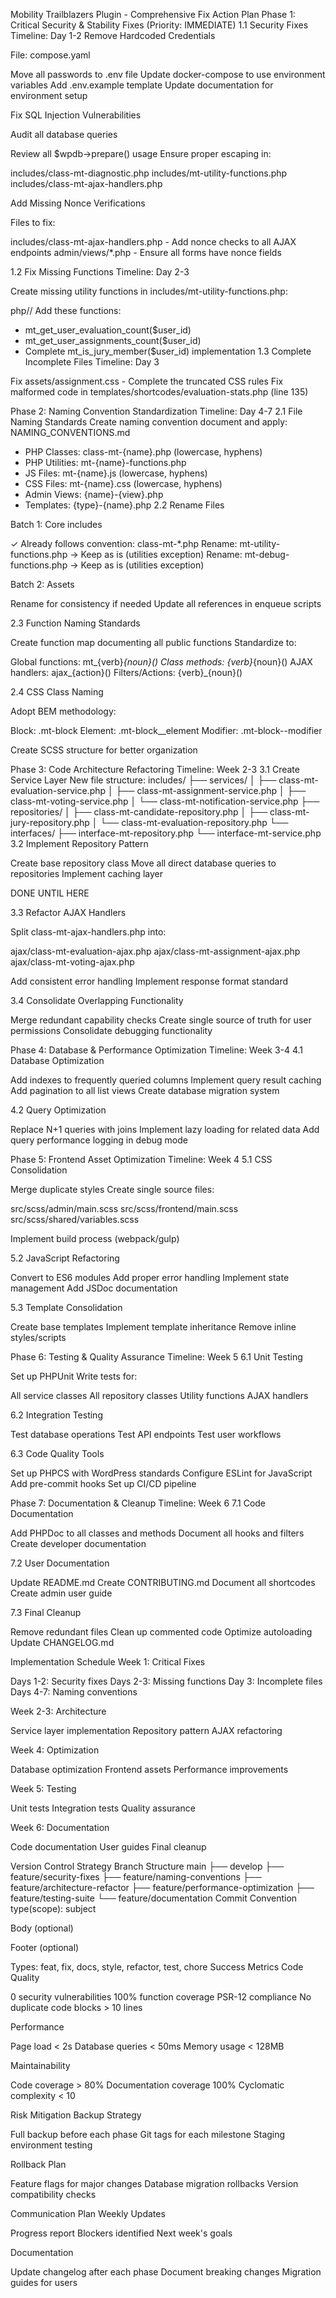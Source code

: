 Mobility Trailblazers Plugin - Comprehensive Fix Action Plan
Phase 1: Critical Security & Stability Fixes (Priority: IMMEDIATE)
1.1 Security Fixes
Timeline: Day 1-2
Remove Hardcoded Credentials

 File: compose.yaml

Move all passwords to .env file
Update docker-compose to use environment variables
Add .env.example template
Update documentation for environment setup



Fix SQL Injection Vulnerabilities

 Audit all database queries

Review all $wpdb->prepare() usage
Ensure proper escaping in:

includes/class-mt-diagnostic.php
includes/mt-utility-functions.php
includes/class-mt-ajax-handlers.php





Add Missing Nonce Verifications

 Files to fix:

includes/class-mt-ajax-handlers.php - Add nonce checks to all AJAX endpoints
admin/views/*.php - Ensure all forms have nonce fields



1.2 Fix Missing Functions
Timeline: Day 2-3

 Create missing utility functions in includes/mt-utility-functions.php:

php// Add these functions:
- mt_get_user_evaluation_count($user_id)
- mt_get_user_assignments_count($user_id)
- Complete mt_is_jury_member($user_id) implementation
1.3 Complete Incomplete Files
Timeline: Day 3

 Fix assets/assignment.css - Complete the truncated CSS rules
 Fix malformed code in templates/shortcodes/evaluation-stats.php (line 135)


Phase 2: Naming Convention Standardization
Timeline: Day 4-7
2.1 File Naming Standards
Create naming convention document and apply:
NAMING_CONVENTIONS.md
- PHP Classes: class-mt-{name}.php (lowercase, hyphens)
- PHP Utilities: mt-{name}-functions.php
- JS Files: mt-{name}.js (lowercase, hyphens)
- CSS Files: mt-{name}.css (lowercase, hyphens)
- Admin Views: {name}-{view}.php
- Templates: {type}-{name}.php
2.2 Rename Files

 Batch 1: Core includes

✓ Already follows convention: class-mt-*.php
Rename: mt-utility-functions.php → Keep as is (utilities exception)
Rename: mt-debug-functions.php → Keep as is (utilities exception)


 Batch 2: Assets

Rename for consistency if needed
Update all references in enqueue scripts



2.3 Function Naming Standards

 Create function map documenting all public functions
 Standardize to:

Global functions: mt_{verb}_{noun}()
Class methods: {verb}_{noun}()
AJAX handlers: ajax_{action}()
Filters/Actions: {verb}_{noun}()



2.4 CSS Class Naming

 Adopt BEM methodology:

Block: .mt-block
Element: .mt-block__element
Modifier: .mt-block--modifier


 Create SCSS structure for better organization



Phase 3: Code Architecture Refactoring
Timeline: Week 2-3
3.1 Create Service Layer
New file structure:
includes/
├── services/
│   ├── class-mt-evaluation-service.php
│   ├── class-mt-assignment-service.php
│   ├── class-mt-voting-service.php
│   └── class-mt-notification-service.php
├── repositories/
│   ├── class-mt-candidate-repository.php
│   ├── class-mt-jury-repository.php
│   └── class-mt-evaluation-repository.php
└── interfaces/
    ├── interface-mt-repository.php
    └── interface-mt-service.php
3.2 Implement Repository Pattern

 Create base repository class
 Move all direct database queries to repositories
 Implement caching layer

DONE UNTIL HERE

3.3 Refactor AJAX Handlers

 Split class-mt-ajax-handlers.php into:

ajax/class-mt-evaluation-ajax.php
ajax/class-mt-assignment-ajax.php
ajax/class-mt-voting-ajax.php


 Add consistent error handling
 Implement response format standard

3.4 Consolidate Overlapping Functionality

 Merge redundant capability checks
 Create single source of truth for user permissions
 Consolidate debugging functionality

Phase 4: Database & Performance Optimization
Timeline: Week 3-4
4.1 Database Optimization

 Add indexes to frequently queried columns
 Implement query result caching
 Add pagination to all list views
 Create database migration system

4.2 Query Optimization

 Replace N+1 queries with joins
 Implement lazy loading for related data
 Add query performance logging in debug mode

Phase 5: Frontend Asset Optimization
Timeline: Week 4
5.1 CSS Consolidation

 Merge duplicate styles
 Create single source files:

src/scss/admin/main.scss
src/scss/frontend/main.scss
src/scss/shared/variables.scss


 Implement build process (webpack/gulp)

5.2 JavaScript Refactoring

 Convert to ES6 modules
 Add proper error handling
 Implement state management
 Add JSDoc documentation

5.3 Template Consolidation

 Create base templates
 Implement template inheritance
 Remove inline styles/scripts

Phase 6: Testing & Quality Assurance
Timeline: Week 5
6.1 Unit Testing

 Set up PHPUnit
 Write tests for:

All service classes
All repository classes
Utility functions
AJAX handlers



6.2 Integration Testing

 Test database operations
 Test API endpoints
 Test user workflows

6.3 Code Quality Tools

 Set up PHPCS with WordPress standards
 Configure ESLint for JavaScript
 Add pre-commit hooks
 Set up CI/CD pipeline

Phase 7: Documentation & Cleanup
Timeline: Week 6
7.1 Code Documentation

 Add PHPDoc to all classes and methods
 Document all hooks and filters
 Create developer documentation

7.2 User Documentation

 Update README.md
 Create CONTRIBUTING.md
 Document all shortcodes
 Create admin user guide

7.3 Final Cleanup

 Remove redundant files
 Clean up commented code
 Optimize autoloading
 Update CHANGELOG.md

Implementation Schedule
Week 1: Critical Fixes

Days 1-2: Security fixes
Days 2-3: Missing functions
Day 3: Incomplete files
Days 4-7: Naming conventions

Week 2-3: Architecture

Service layer implementation
Repository pattern
AJAX refactoring

Week 4: Optimization

Database optimization
Frontend assets
Performance improvements

Week 5: Testing

Unit tests
Integration tests
Quality assurance

Week 6: Documentation

Code documentation
User guides
Final cleanup

Version Control Strategy
Branch Structure
main
├── develop
├── feature/security-fixes
├── feature/naming-conventions
├── feature/architecture-refactor
├── feature/performance-optimization
├── feature/testing-suite
└── feature/documentation
Commit Convention
type(scope): subject

Body (optional)

Footer (optional)

Types: feat, fix, docs, style, refactor, test, chore
Success Metrics
Code Quality

 0 security vulnerabilities
 100% function coverage
 PSR-12 compliance
 No duplicate code blocks > 10 lines

Performance

 Page load < 2s
 Database queries < 50ms
 Memory usage < 128MB

Maintainability

 Code coverage > 80%
 Documentation coverage 100%
 Cyclomatic complexity < 10

Risk Mitigation
Backup Strategy

 Full backup before each phase
 Git tags for each milestone
 Staging environment testing

Rollback Plan

 Feature flags for major changes
 Database migration rollbacks
 Version compatibility checks

Communication Plan
Weekly Updates

Progress report
Blockers identified
Next week's goals

Documentation

Update changelog after each phase
Document breaking changes
Migration guides for users